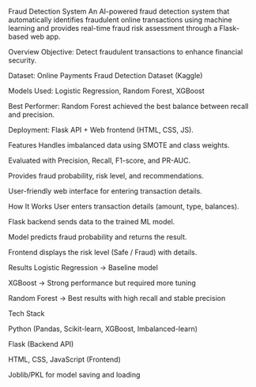 Fraud Detection System
An AI-powered fraud detection system that automatically identifies fraudulent online transactions using machine learning and provides real-time fraud risk assessment through a Flask-based web app.


Overview
Objective: Detect fraudulent transactions to enhance financial security.

Dataset: Online Payments Fraud Detection Dataset (Kaggle)

Models Used: Logistic Regression, Random Forest, XGBoost

Best Performer: Random Forest achieved the best balance between recall and precision.

Deployment: Flask API + Web frontend (HTML, CSS, JS).


Features
Handles imbalanced data using SMOTE and class weights.

Evaluated with Precision, Recall, F1-score, and PR-AUC.

Provides fraud probability, risk level, and recommendations.

User-friendly web interface for entering transaction details.


How It Works
User enters transaction details (amount, type, balances).

Flask backend sends data to the trained ML model.

Model predicts fraud probability and returns the result.

Frontend displays the risk level (Safe / Fraud) with details.


Results
Logistic Regression → Baseline model

XGBoost → Strong performance but required more tuning

Random Forest → Best results with high recall and stable precision


Tech Stack

Python (Pandas, Scikit-learn, XGBoost, Imbalanced-learn)

Flask (Backend API)

HTML, CSS, JavaScript (Frontend)

Joblib/PKL for model saving and loading

          
